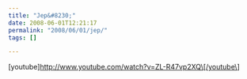 ```yaml
---
title: "Jep&#8230;"
date: 2008-06-01T12:21:17
permalink: "2008/06/01/jep/"
tags: []

---
```

\[youtube\]<http://www.youtube.com/watch?v=ZL-R47vp2XQ\[/youtube\>]
